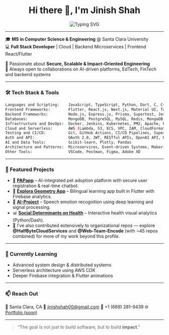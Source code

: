 <h1 align="center">Hi there 👋, I'm Jinish Shah</h1>

<p align="center">
  <img src="https://readme-typing-svg.demolab.com/?lines=Full+Stack+Engineer;Secure+and+Scalable+Cloud+Builder;Node+%7C+React+%7C+AWS+%7C+MongoDB+%7C+Flutter;Loves+Turning+Ideas+into+Impactful+Code&center=true&width=500&height=45&color=7EE787&vCenter=true&size=22" alt="Typing SVG">
</p>

---

🎓 **MS in Computer Science & Engineering** @ Santa Clara University  
💻 **Full Stack Developer** | Cloud | Backend Microservices | Frontend React/Flutter 

🔐 Passionate about **Secure, Scalable & Impact-Oriented Engineering**  
🤝 Always open to collaborations on AI-driven platforms, EdTech, FinTech and backend systems

---

### 🛠️ Tech Stack & Tools
```bash
Languages and Scripting:    JavaScript, TypeScript, Python, Dart, C, C++, Java, SQL, HTML, CSS
Frontend Frameworks:        Flutter, React.js, Next.js, Material UI, Tailwind CSS, HTML Canvas
Backend Frameworks:         Node.js, Express.js, Prisma, Supertest, Jest, Dash, Streamlit
Databases:                  MongoDB, PostgreSQL, MySQL, Redis, MongoDB Atlas
Infrastructure and DevOps:  Docker, Jenkins, Kubernetes, PM2, Apache, Nginx, CentOS Linux
Cloud and Serverless:       AWS (Lambda, S3, ECS, VPC, IAM, CloudFormation, CloudWatch), Firebase
Testing and CI/CD:          Git, GitHub Actions, CI/CD Pipelines, Supertest, Jest
Auth and API:               OAuth 2.0, JWT, RESTful APIs, OpenAI API, Hugging Face API
AI and Data Tools:          Scikit-learn, Plotly, Pandas
Architecture and Patterns:  Microservices, Event-driven Systems, Maker-Checker Workflows
Other Tools:                VSCode, Postman, Figma, Adobe XD
```
---

### 🚀 Featured Projects

* 🔐 **[PAPapp](https://github.com/jinishshah00/PAPapp)** – AI-integrated pet adoption platform with secure user registration & real-time chatbot.
* 📱 **[Explora Geometry App](https://github.com/jinishshah00/Explora-Geometry-App)** – Bilingual learning app built in Flutter with Firebase analytics.
* 🧠 **[AI-Project](https://github.com/jinishshah00/AI-Project)** – Speech emotion recognition using deep learning and signal processing.
* 📊 **[Social Determinants on Health](https://github.com/jinishshah00/SocialDeterminantsImpactsOnHealth)** – Interactive health visual analytics (Python/Dash).
* 🧭 I’ve also contributed extensively to organizational repos — explore **@HalfByteCloudServices** and **@Web-Team-Encode** (with ~45 repos combined) for more of my work beyond this profile.

---

### 🧠 Currently Learning

* Advanced system design & distributed systems
* Serverless architecture using AWS CDK
* Deeper Firebase integration & Flutter animations

---

### 📫 Reach Out

📍 Santa Clara, CA
📧 [jinishshah00@gmail.com](mailto:jinishshah00@gmail.com)
📱 +1 (669) 281-9439
🌐 [Portfolio (soon)](https://jinishshah00.github.io)

---

> “The goal is not just to build software, but to build **impact**.”
